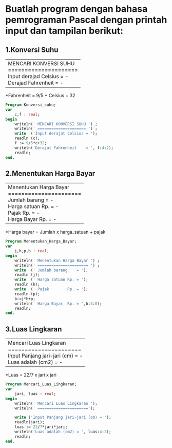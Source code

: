 # Buatlah program dengan bahasa pemrograman Pascal dengan printah input dan tampilan berikut:

## 1.Konversi Suhu
<table>
    <tr>
        <td>
            MENCARI KONVERSI SUHU <br>
            ===================== <br>
            Input derajad Celsius = - <br>
            Derajad Fahrenheit    = - <br>
        </td>
    </tr>
</table>

*Fahrenheit = 9/5 * Celsius + 32

```pascal
Program Konversi_suhu;
var
    c,f : real;
begin
    writeln(' MENCARI KONVERSI SUHU ') ;
    writeln(' ===================== ') ;
    write  ('Input derajat Celsius = ');
    readln (c);
    f := 9/5*c+32;
    writeln('Derajat Fahrenheit    = ', f:4:2);
    readln;
end.
```
## 2.Menentukan Harga Bayar

<table>
    <tr>
        <td>
            Menentukan Harga Bayar <br>
            ====================== <br>
            Jumlah barang    = - <br>
            Harga satuan Rp. = - <br>
            Pajak Rp.        = - <br>
            Harga Bayar Rp.  = - <br>
        </td>
    </tr>
</table>

*Harga bayar = Jumlah x harga_satuan + pajak

```pascal
Program Menentukan_Harga_Bayar;
var
    j,h,p,b : real;
begin
    writeln(' Menentukan Harga Bayar ') ;
    writeln(' ====================== ') ;
    write  (' Jumlah barang    = ');
    readln (j);
    write  (' Harga satuan Rp. = ');
    readln (h);
    write  (' Pajak        Rp. = ');
    readln (p);
    b:=j*h+p;
    writeln(' Harga Bayar  Rp. = ',b:4:0);
    readln;
end.
```
## 3.Luas Lingkaran

<table>
    <tr>
        <td>
            Mencari Luas Lingkaran <br>
            ====================== <br>
            Input Panjang jari-jari (cm) = - <br>
            Luas adalah (cm2)            = - <br>
        </td>
    </tr>
</table>

*Luas = 22/7 x jari x jari

```pascal
Program Mencari_Luas_Lingkaran;
var
    jari, luas : real;
begin
    writeln(' Mencari Luas Lingkaran ');
    writeln(' ======================');

    write ('Input Panjang jari-jari (cm) = ');
    readln(jari);
    luas := 22/7*jari*jari;
    writeln('Luas adalah (cm2) = ', luas:4:2);
    readln;
end.

```